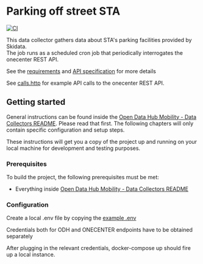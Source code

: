 <!--
SPDX-FileCopyrightText: NOI Techpark <digital@noi.bz.it>

SPDX-License-Identifier: CC0-1.0
-->

# Parking off street STA

[![CI](https://github.com/noi-techpark/bdp-commons/actions/workflows/ci-parking-offstreet-sta.yml/badge.svg)](https://github.com/noi-techpark/bdp-commons/actions/workflows/ci-parking-offstreet-sta.yml)

This data collector gathers data about STA's parking facilities provided by Skidata.  
The job runs as a scheduled cron job that periodically interrogates the onecenter REST API.  

See the [requirements](./documentation/230214_SpecificheIntegrazione_NOI_v1.1.pdf) and [API specification](./documentation/230728_SpecificaSkidata.pdf) for more details

See [calls.http](./calls.http) for example API calls to the onecenter REST API.

## Getting started

General instructions can be found inside the [Open Data Hub Mobility - Data
Collectors README](../../README.md). Please read that first. The following
chapters will only contain specific configuration and setup steps.

These instructions will get you a copy of the project up and running on your
local machine for development and testing purposes.

### Prerequisites

To build the project, the following prerequisites must be met:
- Everything inside [Open Data Hub Mobility - Data Collectors README](../../README.md#prerequisites)

### Configuration

Create a local .env file by copying the [example .env](.env.example)

Credentials both for ODH and ONECENTER endpoints have to be obtained separately

After plugging in the relevant credentials, docker-compose up should fire up a local instance.
